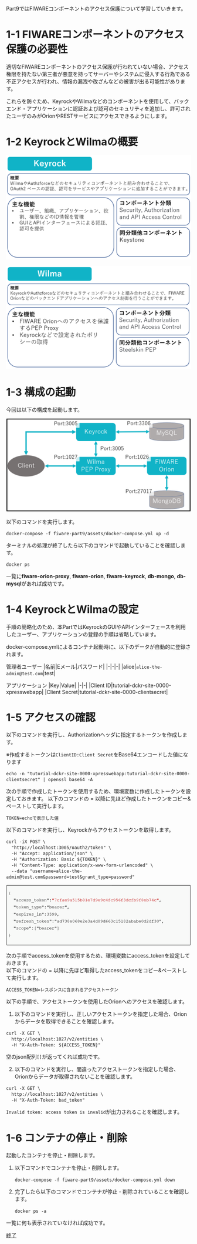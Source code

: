 Part9ではFIWAREコンポーネントのアクセス保護について学習していきます。

# 1-1 FIWAREコンポーネントのアクセス保護の必要性

適切なFIWAREコンポーネントのアクセス保護が行われていない場合、アクセス権限を持たない第三者が悪意を持ってサーバーやシステムに侵入する行為である不正アクセスが行われ、情報の漏洩や改ざんなどの被害が出る可能性があります。

これらを防ぐため、KeyrockやWilmaなどのコンポーネントを使用して、バックエンド・アプリケーションに認証および認可のセキュリティを追加し、許可されたユーザのみがOrionやRESTサービスにアクセスできるようにします。

# 1-2 KeyrockとWilmaの概要

![Keyrockの概要](./assets/9-1.png)

![Wilmaの概要](./assets/9-2.png)

# 1-3 構成の起動

今回は以下の構成を起動します。

![全体構成図](./assets/9-3.png)

以下のコマンドを実行します。

```
docker-compose -f fiware-part9/assets/docker-compose.yml up -d
```

ターミナルの処理が終了したら以下のコマンドで起動していることを確認します。

```
docker ps
```

一覧に**fiware-orion-proxy**, **fiware-orion**, **fiware-keyrock**, **db-mongo**, **db-mysql**があれば成功です。

# 1-4 KeyrockとWilmaの設定

手順の簡略化のため、本PartではKeyrockのGUIやAPIインターフェースを利用したユーザー、アプリケーションの登録の手順は省略しています。

docker-compose.ymlによるコンテナ起動時に、以下のデータが自動的に登録されます。

管理者ユーザー
|名前|Eメール|パスワード|
|-|-|-|
|alice|`alice-the-admin@test.com`|test|

アプリケーション
|Key|Value|
|-|-|
|Client ID|tutorial-dckr-site-0000-xpresswebapp|
|Client Secret|tutorial-dckr-site-0000-clientsecret|

# 1-5 アクセスの確認

以下のコマンドを実行し、Authorizationヘッダに指定するトークンを作成します。

※作成するトークンは`ClientID:Client Secret`をBase64エンコードした値になります

```
echo -n "tutorial-dckr-site-0000-xpresswebapp:tutorial-dckr-site-0000-clientsecret" | openssl base64 -A
```

次の手順で作成したトークンを使用するため、環境変数に作成したトークンを設定しておきます。
以下のコマンドの = 以降に先ほど作成したトークンをコピー&ペーストして実行します。

```
TOKEN=echoで表示した値
```

以下のコマンドを実行し、Keyrockからアクセストークンを取得します。

```
curl -iX POST \
  "http://localhost:3005/oauth2/token" \
  -H "Accept: application/json" \
  -H "Authorization: Basic ${TOKEN}" \
  -H "Content-Type: application/x-www-form-urlencoded" \
  --data "username=alice-the-admin@test.com&password=test&grant_type=password"
```

![Access token](./assets/9-4.png)

次の手順でaccess_tokenを使用するため、環境変数にaccess_tokenを設定しておきます。  
以下のコマンドの = 以降に先ほど取得したaccess_tokenをコピー&ペーストして実行します。  

```
ACCESS_TOKEN=レスポンスに含まれるアクセストークン
```

以下の手順で、アクセストークンを使用したOrionへのアクセスを確認します。

1. 以下のコマンドを実行し、正しいアクセストークンを指定した場合、Orionからデータを取得できることを確認します。

  ```
  curl -X GET \
    http://localhost:1027/v2/entities \
    -H "X-Auth-Token: ${ACCESS_TOKEN}"
  ```

  空のjson配列`[]`が返ってくれば成功です。

2. 以下のコマンドを実行し、間違ったアクセストークンを指定した場合、Orionからデータが取得されないことを確認します。

```
curl -X GET \
  http://localhost:1027/v2/entities \
  -H "X-Auth-Token: bad_token"
```
`Invalid token: access token is invalid`が出力されることを確認します。

# 1-6 コンテナの停止・削除
起動したコンテナを停止・削除します。

1. 以下コマンドでコンテナを停止・削除します。

   `docker-compose -f fiware-part9/assets/docker-compose.yml down`

2. 完了したら以下のコマンドでコンテナが停止・削除されていることを確認します。

   `docker ps -a`

一覧に何も表示されていなければ成功です。

[終了](./finish.md)
